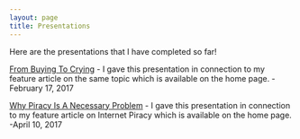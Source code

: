 ```yaml
---
layout: page
title: Presentations
---
```


Here are the presentations that I have completed so far!

[From Buying To Crying](http://cdn.rawgit.com/vanslykej/fs102Spring2017-frombuyingtocrying-vanslykej/master/presentation1.html#/1) -
I gave this presentation in connection to my feature article on the same topic which is available on the home page.
-February 17, 2017

[Why Piracy Is A Necessary Problem](http://cdn.rawgit.com/vanslykej/fs102Spring2017-whypiracyisanecessaryproblem-vanslykej/master/presentation2.html#/1) -
I gave this presentation in connection to my feature article on Internet Piracy which is available on the home page.
-April 10, 2017
